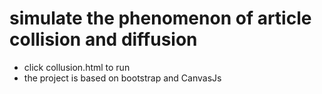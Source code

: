 # simulate the phenomenon of article collision and diffusion
- click collusion.html to run
- the project is based on bootstrap and CanvasJs